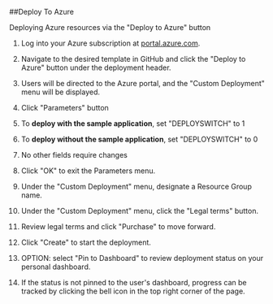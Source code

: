 ##Deploy To Azure

Deploying Azure resources via the "Deploy to Azure" button


1. Log into your Azure subscription at [portal.azure.com](https://portal.azure.com).  
2. Navigate to the desired template in GitHub and click the "Deploy to Azure" button under the deployment header.  

3. Users will be directed to the Azure portal, and the "Custom Deployment" menu will be displayed.  
 
4. Click "Parameters" button
 1. To __deploy with the sample application__, set "DEPLOYSWITCH" to 1
 2. To __deploy without the sample application__, set "DEPLOYSWITCH" to 0
 3. No other fields require changes

5. Click "OK" to exit the Parameters menu.

6. Under the "Custom Deployment" menu, designate a Resource Group name.
 
7. Under the "Custom Deployment" menu, click the "Legal terms" button.
 
8. Review legal terms and click "Purchase" to move forward.
 
9. Click "Create" to start the deployment.
 
10. OPTION: select "Pin to Dashboard" to review deployment status on your personal dashboard.

11. If the status is not pinned to the user's dashboard, progress can be tracked by clicking the bell icon in the top right corner of the page.
